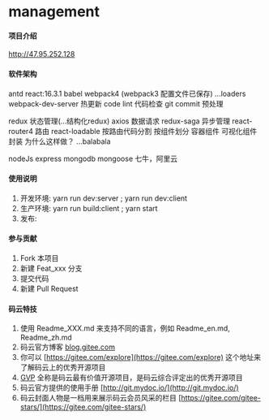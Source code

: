 # management

#### 项目介绍

http://47.95.252.128

#### 软件架构

antd
react:16.3.1
babel
webpack4 (webpack3 配置文件已保存)
...loaders
webpack-dev-server 热更新
code lint 代码检查
git commit 预处理

redux 状态管理(...结构化redux)
axios 数据请求
redux-saga 异步管理
react-router4 路由
react-loadable 按路由代码分割
按组件划分
容器组件 可视化组件 封装
为什么这样做？ ...balabala

nodeJs
express
mongodb
mongoose
七牛，阿里云

#### 使用说明

1. 开发环境: yarn run dev:server ; yarn run dev:client
2. 生产环境: yarn run build:client ; yarn start
3. 发布:

#### 参与贡献

1. Fork 本项目
2. 新建 Feat_xxx 分支
3. 提交代码
4. 新建 Pull Request


#### 码云特技

1. 使用 Readme\_XXX.md 来支持不同的语言，例如 Readme\_en.md, Readme\_zh.md
2. 码云官方博客 [blog.gitee.com](https://blog.gitee.com)
3. 你可以 [https://gitee.com/explore](https://gitee.com/explore) 这个地址来了解码云上的优秀开源项目
4. [GVP](https://gitee.com/gvp) 全称是码云最有价值开源项目，是码云综合评定出的优秀开源项目
5. 码云官方提供的使用手册 [http://git.mydoc.io/](http://git.mydoc.io/)
6. 码云封面人物是一档用来展示码云会员风采的栏目 [https://gitee.com/gitee-stars/](https://gitee.com/gitee-stars/)
